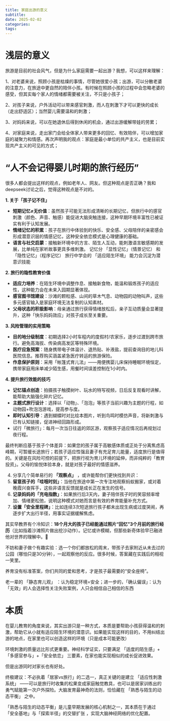 ```yaml
---
title: 家庭出游的意义
subtitle: 
date: 2025-02-02
categories: 
tags: 
---
```



# 浅层的意义
旅游是目前的社会风气，但是为什么家庭需要一起出游？我想，可以这样来理解：

1、对老婆来说，照顾小孩是枯燥的事情，尽管她很爱小孩；出游，可以分散老婆的注意力，在旅途中更自然的陪伴小孩。有时候在照顾小孩的过程中会忽略老婆的感受，但其实每个家人的情绪都需要被关注，不只是小孩子；

2、对孩子来说，户外活动可以带来感官刺激，而人在刺激下才可以更快的成长（走出舒适区）；当然婴儿需要温和的刺激；

3、对妈妈来说，可以在她退休后得到休闲的机会，通过出游缓解带娃的劳累；

4、对家庭来说，走出家门会给全体家人带来更多的回忆、有效陪伴，可以增加家庭的凝聚力和情感。再次声明我的观点：家庭是最小单位的共产主义，也是目前实现共产主义的可见的方式；


# “人不会记得婴儿时期的旅行经历”
很多人都会提出这样的观点，例如老年人、网友。但这种观点是否正确？我和deepseek讨论之后，觉得这种观点是不对的。

**1. 关于「孩子记不住」**
- **短期记忆≠无价值**：虽然孩子可能无法形成清晰的长期记忆，但旅行中的感官刺激（颜色、声音、触感）能促进大脑突触连接，这种早期环境丰富性已被证实有利于认知发展。
- **情绪记忆的积累**：孩子在旅行中体验到的快乐、安全感、父母陪伴的亲密感会形成潜意识层的情感记忆，这种安全依恋模式是心理健康的基础。
- **语言与社交启蒙**：接触新环境中的方言、陌生人互动，能刺激语言敏感期的发展，比单纯在家听故事更具多维刺激。
记忆分 「显性记忆」（情景记忆） 和 「隐性记忆」（程序记忆）
旅行中学会的 「适应陌生环境」 能力会沉淀为潜意识技能


**2. 旅行的隐性教育价值**
- **适应力培养**：在陌生环境中调整作息、接触新食物，能温和锻炼孩子的适应性，这种能力会在未来入园期显著体现。
- **感官图书馆建设**：沙滩的颗粒感、山间的草木气息、动物园的动物叫声，这些多元感官输入是家庭环境无法复制的认知素材。
- **父母状态的积极影响**：母亲通过旅行获得情绪放松后，亲子互动质量会显著提升，这种「快乐妈妈效应」对孩子成长至关重要。

**3. 风险管理的实用策略**
- **目的地分级制度**：初期选择2小时车程内的度假村/农家乐，逐步过渡到跨市旅行。避免高海拔、传染病高发区等特殊环境。
- **医疗应急预案**：随身携带电子体温计、退热贴、补液盐，提前查询目的地儿科医院信息。推荐购买涵盖紧急医疗转运的旅游保险。
- **作息保护原则**：采用「帐篷式育儿法」——用便携婴儿床保持睡眠环境恒定，携带家庭用床单减少陌生感，用餐时间误差控制在1小时内。

**4. 提升旅行效能的技巧**
- **记忆锚点创造**：拍摄孩子触摸树叶、玩水的特写视频，日后反复观看时讲解，能帮助大脑强化碎片记忆。
- **主题式旅行设计**：选择以「动物」、「泡泡」等孩子当前兴趣为主题的行程，如动物园+吹泡泡游戏，提高参与度。
- **即时认知引导**：遇到蝴蝶时对比绘本图片，听到鸟鸣时模仿声音，将新刺激与已有认知链接，促进神经回路形成。
- 试行「微旅行」：每月一次当日往返的郊区游，观察孩子适应情况后再规划过夜行程。

最终判断应基于孩子个体差异：如果您的孩子属于高敏感体质或正处于分离焦虑高峰期，可暂缓长途旅行；若孩子适应性强且妻子有充足育儿能量，适度旅行是值得的。关键是在风险可控的前提下，把旅行视为育儿环境的延伸，而非纯粹的「教育投资」。父母的愉悦体验本身，就是对孩子最好的情感滋养。


4. 分享几个简单易行的 **「观察点」** ，或许能帮你们更快找到共识：
1. **留意孩子的「哇哦时刻」**：当他在旅途中第一次专注地观察蚂蚁搬家，或对着晚霞兴奋挥手，这些非语言反馈就是成长正在发生的信号。
2. **记录妈妈的「充电指数」**：如果旅行后3天内，妻子陪伴孩子时的笑容频率增加、情绪更松弛，说明这种模式对她而言是有效的养育能量补充方式。
3. **设置「安全里程碑」**：比如连续3次短途旅行孩子都未出现生病或过度哭闹，再逐步扩大出行半径，用事实证据缓解焦虑。

其实早教界有个冷知识：**18个月大的孩子已经能通过照片“回忆”3个月前的旅行经历**（比如指着沙滩照片做出挖沙动作）。记忆或许模糊，但那些新奇体验早已融进他对世界的理解中。🌊

不妨和妻子做个有趣实验：选一个你们都放松的周末，带孩子去家附近从未去过的公园（哪怕只是30分钟），一起观察他的反应。很多时候，答案藏在实践后的相视一笑里。 

养育没有标准答案，你们共同的爱和思考，才是孩子最需要的“安全座椅”。


老一辈的 「静态育儿观」 ：认为稳定环境=安全；进一步的，「确认偏误」：认为「无效」的人会选择性关注失败案例，人只会相信自己相信的东西


# 本质
在婴儿教育的角度来说，其实出游只是一种方式，本质是要帮助小孩获得温和的刺激，帮助它从小就有适应陌生环境的潜意识。如果能实现这样的目的，不用纠结出游的地点，在家里也可以创造这样的环境（只是成本可能更改）

环境刺激的质量远比形式更重要。神经科学证实，只要满足 「适度的陌生感」+「多感官参与」+「安全依恋」 三要素，在家也能实现相似的成长促进效果。

但是出游同时对家长也有好处。

终极建议：不必执着「居家vs旅行」的二选一，真正关键的是建立 「适应性刺激系统」 ——可以是旅行时收集的松果变成家庭触觉教具，也可以是居家训练出的勇气赋能第一次户外探险。大脑发育最神奇的法则，恰恰藏在 「熟悉与陌生的动态平衡」 之中。

「熟悉与陌生的动态平衡」是儿童早期发展的核心机制之一，其本质在于通过 「安全基地」与「探索半径」的交替扩张 ，实现大脑神经网络的优化配置。

